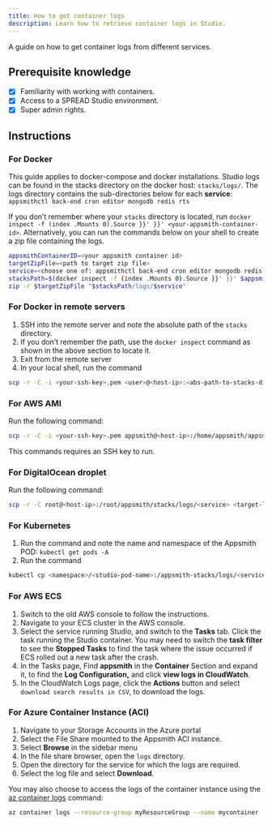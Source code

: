 ```yaml
---
title: How to get container logs
description: Learn how to retrieve container logs in Studio.
---
```


<!--
README

For guidance on how to write documenation, see https://dev.stage.spread.ai/docs/contributor/guide.html. Contact Documentation when this document is ready for review.
-->

A guide on how to get container logs from different services.

## Prerequisite knowledge

- [x] Familiarity with working with containers.
- [x] Access to a SPREAD Studio environment.
- [x] Super admin rights.

## Instructions

### For Docker

This guide applies to docker-compose and docker installations. Studio logs can be found in the stacks directory on the docker host: `stacks/logs/`. The logs directory contains the sub-directories below for each **service**: `appsmithctl back-end cron editor mongodb redis rts`

If you don’t remember where your `stacks` directory is located, run `docker inspect -f (index .Mounts 0).Source }}' }}' <your-appsmith-container-id>`. Alternatively, you can run the commands below on your shell to create a zip file containing the logs.

```bash
appsmithContainerID=<your appsmith container id>
targetZipFile=<path to target zip file>
service=<choose one of: appsmithctl back-end cron editor mongodb redis rts | leave blank for all services>
stacksPath=$(docker inspect -f (index .Mounts 0).Source }}' }}' $appsmithContainerID)
zip -r $targetZipFile "$stacksPath/logs/$service" 
```

### For Docker in remote servers

1. SSH into the remote server and note the absolute path of the `stacks` directory.
2. If you don’t remember the path, use the `docker inspect` command as shown in the above section to locate it.
3. Exit from the remote server
4. In your local shell, run the command

```bash
scp -r -C -i <your-ssh-key>.pem <user>@<host-ip>:<abs-path-to-stacks-dir>/logs/<service> <target-local-dir>
```

### For AWS AMI

Run the following command:

```bash
scp -r -C -i <your-ssh-key>.pem appsmith@<host-ip>:/home/appsmith/appsmith/stacks/logs/<service> <target-local-dir>
```

This commands requires an SSH key to run.

### For DigitalOcean droplet

Run the following command:

```bash
scp -r -C root@<host-ip>:/root/appsmith/stacks/logs/<service> <target-local-dir>
```

### For Kubernetes

1. Run the command and note the name and namespace of the Appsmith POD: `kubectl get pods -A`
2. Run the command

```bash
kubectl cp <namespace>/<studio-pod-name>:/appsmith-stacks/logs/<service> <target-local-dir>
```

### For AWS ECS

1. Switch to the old AWS console to follow the instructions.
2. Navigate to your ECS cluster in the AWS console.
3. Select the service running Studio, and switch to the **Tasks** tab. Click the task running the Studio container. You may need to switch the **task filter** to see the **Stopped Tasks** to find the task where the issue occurred if ECS rolled out a new task after the crash.
4. In the Tasks page, Find **appsmith** in the **Container** Section and expand it, to find the **Log Configuration,** and click **view logs in CloudWatch**.
5. In the CloudWatch Logs page, click the **Actions** button and select `download search results in CSV`, to download the logs.

### For Azure Container Instance (ACI)

1. Navigate to your Storage Accounts in the Azure portal
2. Select the File Share mounted to the Appsmith ACI instance.
3. Select **Browse** in the sidebar menu
4. In the file share browser, open the `logs` directory.
5. Open the directory for the service for which the logs are required.
6. Select the log file and select **Download**.

You may also choose to access the logs of the container instance using the [az container logs](https://learn.microsoft.com/en-us/cli/azure/container#az_container_logs) command:

```bash
az container logs --resource-group myResourceGroup --name mycontainer
```
